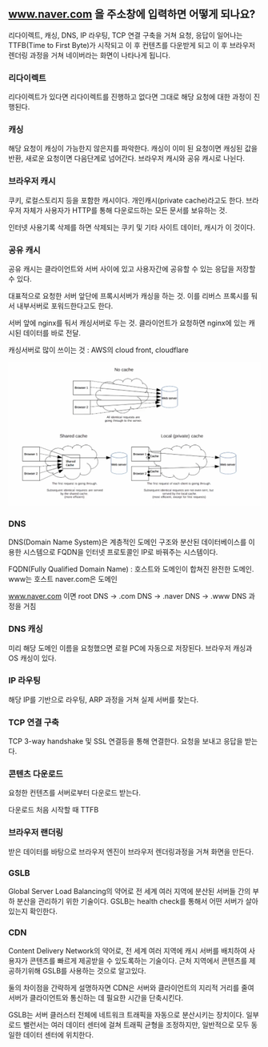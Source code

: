 ## www.naver.com 을 주소창에 입력하면 어떻게 되나요?
리다이렉트, 캐싱, DNS, IP 라우팅, TCP 연결 구축을 거쳐 요청, 응답이 일어나는 TTFB(Time to First Byte)가 시작되고 이 후 컨텐츠를 다운받게 되고 이 후 브라우저 렌더링 과정을 거쳐 네이버라는 화면이 나타나게 됩니다.

### 리다이렉트
리다이렉트가 있다면 리다이렉트를 진행하고 없다면 그대로 해당 요청에 대한 과정이 진행된다.

### 캐싱
해당 요청이 캐싱이 가능한지 않은지를 파악한다.
캐싱이 이미 된 요청이면 캐싱된 값을 반환, 새로운 요청이면 다음단계로 넘어간다.
브라우저 캐시와 공유 캐시로 나뉜다.

### 브라우저 캐시
쿠키, 로컬스토리지 등을 포함한 캐시이다. 개인캐시(private cache)라고도 한다.
브라우저 자체가 사용자가 HTTP를 통해 다운로드하는 모든 문서를 보유하는 것.

인터넷 사용기록 삭제를 하면 삭제되는 쿠키 및 기타 사이트 데이터, 캐시가 이 것이다.

### 공유 캐시
공유 캐시는 클라이언트와 서버 사이에 있고 사용자간에 공유할 수 있는 응답을 저장할 수 있다.

대표적으로 요청한 서버 앞단에 프록시서버가 캐싱을 하는 것.
이를 리버스 프록시를 둬서 내부서버로 포워드한다고도 한다.

서버 앞에 nginx를 둬서 캐싱서버로 두는 것.
클라이언트가 요청하면 nginx에 있는 캐시된 데이터를 바로 전달.

캐싱서버로 많이 쓰이는 것 : AWS의 cloud front, cloudflare

![cache](cache.png)

### DNS
DNS(Domain Name System)은 계층적인 도메인 구조와 분산된 데이터베이스를 이용한 시스템으로 FQDN을 인터넷 프로토콜인 IP로 바꿔주는 시스템이다.

FQDN(Fully Qualified Domain Name) : 호스트와 도메인이 합쳐진 완전한 도메인. www는 호스트 naver.com은 도메인

www.naver.com 이면 root DNS -> .com DNS -> .naver DNS -> .www DNS 과정을 거침

### DNS 캐싱
미리 해당 도메인 이름을 요청했으면 로컬 PC에 자동으로 저장된다.
브라우저 캐싱과 OS 캐싱이 있다.

### IP 라우팅
해당 IP를 기반으로 라우팅, ARP 과정을 거쳐 실제 서버를 찾는다.

### TCP 연결 구축
TCP 3-way handshake 및 SSL 연결등을 통해 연결한다. 요청을 보내고 응답을 받는다.

### 콘텐츠 다운로드
요청한 컨텐츠를 서버로부터 다운로드 받는다.

다운로드 처음 시작할 때 TTFB

### 브라우저 랜더링
받은 데이터를 바탕으로 브라우저 엔진이 브라우저 렌더링과정을 거쳐 화면을 만든다.

### GSLB
Global Server Load Balancing의 약어로 전 세계 여러 지역에 분산된 서버들 간의 부하 분산을 관리하기 위한 기술이다.
GSLB는 health check를 통해서 어떤 서버가 살아있는지 확인한다.

### CDN
Content Delivery Network의 약어로, 전 세계 여러 지역에 캐시 서버를 배치하여 사용자가 콘텐츠를 빠르게 제공받을 수 있도록하는 기술이다.
근처 지역에서 콘텐츠를 제공하기위해 GSLB를 사용하는 것으로 알고있다.

둘의 차이점을 간략하게 설명하자면 CDN은 서버와 클라이언트의 지리적 거리를 줄여 서버가 클라이언트와 통신하는 데 필요한 시간을 단축시킨다.

GSLB는 서버 클러스터 전체에 네트워크 트래픽을 자동으로 분산시키는 장치이다. 일부 로드 밸런서는 여러 데이터 센터에 걸쳐 트래픽 균형을 조정하지만, 일반적으로 모두 동일한 데이터 센터에 위치한다.
